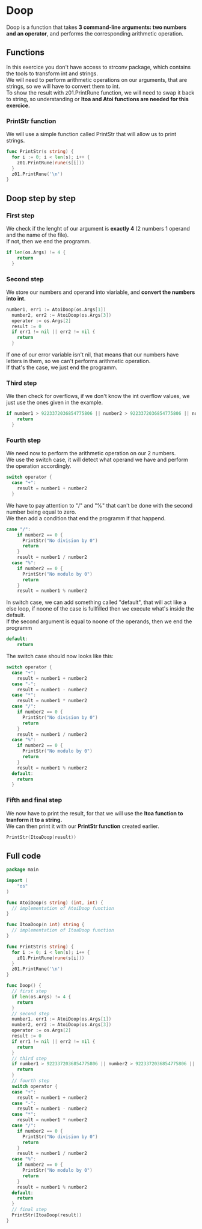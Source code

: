 # Doop
Doop is a function that takes **3 command-line arguments: two numbers and an operator**, and performs the corresponding arithmetic operation.

## Functions

In this exercice you don't have access to strconv package, which contains the tools to transform int and strings.  
We will need to perform arithmetic operations on our arguments, that are strings, so we will have to convert them to int.  
To show the result with z01.PrintRune function, we will need to swap it back to string, so understanding or **Itoa and Atoi functions are needed for this exercice.**  

### PrintStr function
We will use a simple function called PrintStr that will allow us to print strings.
```go
func PrintStr(s string) {
  for i := 0; i < len(s); i++ {
    z01.PrintRune(rune(s[i]))
  }
  z01.PrintRune('\n')
}
```
## Doop step by step

### First step

We check if the lenght of our argument is **exactly 4** (2 numbers 1 operand and the name of the file).  
If not, then we end the programm.
```go
if len(os.Args) != 4 {
    return
  }
```

### Second step

We store our numbers and operand into viariable, and **convert the numbers into int.**  
```go
number1, err1 := AtoiDoop(os.Args[1])
  number2, err2 := AtoiDoop(os.Args[3])
  operator := os.Args[2]
  result := 0
  if err1 != nil || err2 != nil {
    return
  }
```
If one of our error variable isn't nil, that means that our numbers have letters in them, so we can't performs  arithmetic operation.  
If that's the case, we just end the programm.  

### Third step

We then check for overflows, if we don't know the int overflow values, we just use the ones given in the example.  
```go
if number1 > 9223372036854775806 || number2 > 9223372036854775806 || number1 < -9223372036854775806 || number2 < -9223372036854775806 {
    return
  }
```

### Fourth step

We need now to perform the arithmetic operation on our 2 numbers.  
We use the switch case, it will detect what operand we have and perform the operation accordingly.  
```go
switch operator {
  case "+":
    result = number1 + number2
  }
```
We have to pay attention to "/" and "%" that can't be done with the second number being equal to zero.  
We then add a condition that end the programm if that happend.
```go
case "/":
    if number2 == 0 {
      PrintStr("No division by 0")
      return
    }
    result = number1 / number2
  case "%":
    if number2 == 0 {
      PrintStr("No modulo by 0")
      return
    }
    result = number1 % number2
```
In switch case, we can add something called "default", that will act like a else loop, if noone of the case is fullfilled then we execute what's inside the default.  
If the second argument is equal to noone of the operands, then we end the programm
```go
default:
    return
```
The switch case should now looks like this:
```go
switch operator {
  case "+":
    result = number1 + number2
  case "-":
    result = number1 - number2
  case "*":
    result = number1 * number2
  case "/":
    if number2 == 0 {
      PrintStr("No division by 0")
      return
    }
    result = number1 / number2
  case "%":
    if number2 == 0 {
      PrintStr("No modulo by 0")
      return
    }
    result = number1 % number2
  default:
    return
  }
```

### Fifth and final step

We now have to print the result, for that we will use the **Itoa function to tranform it to a string.**  
We can then print it with our **PrintStr function** created earlier.  
```go
PrintStr(ItoaDoop(result))
```

## Full code
```go
package main

import (
	"os"
)

func AtoiDoop(s string) (int, int) {
  // implementation of AtoiDoop function
}

func ItoaDoop(n int) string {
  // implementation of ItoaDoop function
}

func PrintStr(s string) {
  for i := 0; i < len(s); i++ {
    z01.PrintRune(rune(s[i]))
  }
  z01.PrintRune('\n')
}

func Doop() {
  // first step
  if len(os.Args) != 4 {
    return
  }
  // second step
  number1, err1 := AtoiDoop(os.Args[1])
  number2, err2 := AtoiDoop(os.Args[3])
  operator := os.Args[2]
  result := 0
  if err1 != nil || err2 != nil {
    return
  }
  // third step
  if number1 > 9223372036854775806 || number2 > 9223372036854775806 || number1 < -9223372036854775806 || number2 < -9223372036854775806 {
    return
  }
  // fourth step
  switch operator {
  case "+":
    result = number1 + number2
  case "-":
    result = number1 - number2
  case "*":
    result = number1 * number2
  case "/":
    if number2 == 0 {
      PrintStr("No division by 0")
      return
    }
    result = number1 / number2
  case "%":
    if number2 == 0 {
      PrintStr("No modulo by 0")
      return
    }
    result = number1 % number2
  default:
    return
  }
  // final step
  PrintStr(ItoaDoop(result))
}
```